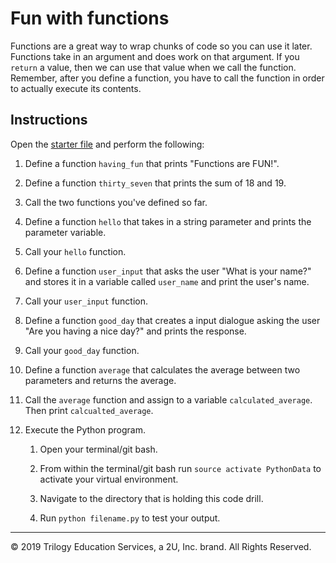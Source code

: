 # Fun with functions

Functions are a great way to wrap chunks of code so you can use it later. Functions take in an argument and does work on that argument. If you `return` a value, then we can use that value when we call the function. Remember, after you define a function, you have to call the function in order to actually execute its contents.

## Instructions

Open the [starter file](Unsolved/functions-01.py) and perform the following:

1. Define a function `having_fun` that prints "Functions are FUN!".

2. Define a function `thirty_seven` that prints the sum of 18 and 19.

3. Call the two functions you've defined so far.

4. Define a function `hello` that takes in a string parameter and prints the parameter variable.

5. Call your `hello` function.

6. Define a function `user_input` that asks the user "What is your name?" and stores it in a variable called `user_name` and print the user's name.

7. Call your `user_input` function.

8. Define a function `good_day` that creates a input dialogue asking the user "Are you having a nice day?" and prints the response.

9. Call your `good_day` function.

10. Define a function `average` that calculates the average between two parameters and returns the average.

11. Call the `average` function and assign to a variable `calculated_average`. Then print `calcualted_average`.

12. Execute the Python program.

    1. Open your terminal/git bash.

    2. From within the terminal/git bash run `source activate PythonData` to activate your virtual environment.

    3. Navigate to the directory that is holding this code drill.

    4. Run `python filename.py` to test your output.

---

© 2019 Trilogy Education Services, a 2U, Inc. brand. All Rights Reserved.
